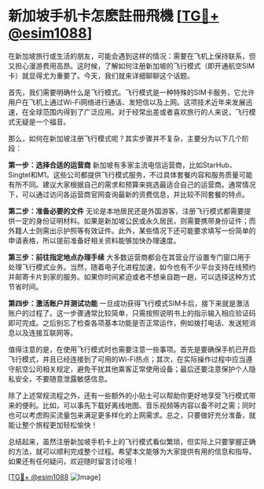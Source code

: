 # 新加坡手机卡怎麽註冊飛機 [[TG💪+ @esim1088](https://t.me/s/esim1088)]

在新加坡旅行或生活的朋友，可能会遇到这样的情况：需要在飞机上保持联系，但又担心漫游费用高昂。这时候，了解如何注册新加坡的飞行模式（即开通航空SIM卡）就显得尤为重要了。今天，我们就来详细聊聊这个话题。

首先，我们需要明确什么是飞行模式。飞行模式是一种特殊的SIM卡服务，它允许用户在飞机上通过Wi-Fi网络进行通话、发短信以及上网。这项技术近年来发展迅速，在全球范围内得到了广泛应用。对于经常出差或者喜欢旅行的人来说，飞行模式无疑是一个福音。

那么，如何在新加坡注册飞行模式呢？其实步骤并不复杂，主要分为以下几个阶段：

**第一步：选择合适的运营商**
新加坡有多家主流电信运营商，比如StarHub、Singtel和M1。这些公司都提供飞行模式服务，不过具体套餐内容和服务质量可能有所不同。建议大家根据自己的需求和预算来挑选最适合自己的运营商。通常情况下，可以通过访问各运营商官网查询最新的资费信息，并比较不同套餐的特点。

**第二步：准备必要的文件**
无论是本地居民还是外国游客，注册飞行模式都需要提供一定的身份证明材料。如果是新加坡公民或永久居民，则需要携带身份证件；而外籍人士则需出示护照等有效证件。此外，某些情况下还可能要求填写一份简单的申请表格，所以提前准备好相关资料能够加快办理速度。

**第三步：前往指定地点办理手续**
大多数运营商都会在其营业厅设置专门窗口用于处理飞行模式业务。当然，随着电子化进程加速，如今也有不少平台支持在线预约并邮寄卡片到家的服务。如果你时间紧迫或者不想亲自跑一趟，可以选择这种方式节省时间。

**第四步：激活账户并测试功能**
一旦成功获得飞行模式SIM卡后，接下来就是激活账户的过程了。这一步骤通常比较简单，只需按照说明书上的指示输入相应验证码即可完成。之后别忘了检查各项基本功能是否正常运作，例如拨打电话、发送短消息以及连接互联网等。

值得注意的是，在使用飞行模式时也需要注意一些事项。首先是要确保手机已开启飞行模式，并且已经连接到了可用的Wi-Fi热点；其次，在实际操作过程中应当遵守航空公司相关规定，避免干扰其他乘客正常使用设备；最后还要注意保护个人隐私安全，不要随意泄露敏感信息。

除了上述常规流程之外，还有一些额外的小贴士可以帮助你更好地享受飞行模式带来的便利。比如，可以事先下载好离线地图、音乐视频等内容以备不时之需；同时也可以考虑购买流量包来满足更多样化的上网需求。总之，只要做好充分准备，就能让整个旅程更加轻松愉快！

总结起来，虽然注册新加坡手机卡上的飞行模式看似繁琐，但实际上只要掌握正确的方法，就可以顺利完成整个过程。希望本文能够为大家提供有用的信息和指导。如果还有任何疑问，欢迎随时留言讨论哦！

[[TG💪+ @esim1088](https://t.me/s/esim1088) ![Image](https://i.postimg.cc/4NQfJmqS/Snipaste-2025-05-13-00-14-12.png)]